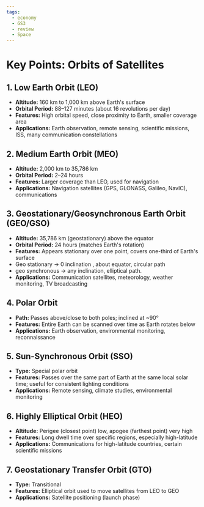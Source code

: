 ```yaml
---
tags:
  - economy
  - GS3
  - review
  - Space
---
```

# Key Points: Orbits of Satellites

## 1. Low Earth Orbit (LEO)
- **Altitude:** 160 km to 1,000 km above Earth's surface
- **Orbital Period:** 88–127 minutes (about 16 revolutions per day)
- **Features:** High orbital speed, close proximity to Earth, smaller coverage area
- **Applications:** Earth observation, remote sensing, scientific missions, ISS, many communication constellations

## 2. Medium Earth Orbit (MEO)
- **Altitude:** 2,000 km to 35,786 km
- **Orbital Period:** 2–24 hours
- **Features:** Larger coverage than LEO, used for navigation
- **Applications:** Navigation satellites (GPS, GLONASS, Galileo, NavIC), communications

## 3. Geostationary/Geosynchronous Earth Orbit (GEO/GSO)
- **Altitude:** 35,786 km (geostationary) above the equator
- **Orbital Period:** 24 hours (matches Earth's rotation)
- **Features:** Appears stationary over one point, covers one-third of Earth's surface
- Geo stationary -> 0 inclination , about equator, circular path
- geo synchronous -> any inclination, elliptical path.
- **Applications:** Communication satellites, meteorology, weather monitoring, TV broadcasting

## 4. Polar Orbit
- **Path:** Passes above/close to both poles; inclined at ~90°
- **Features:** Entire Earth can be scanned over time as Earth rotates below
- **Applications:** Earth observation, environmental monitoring, reconnaissance

## 5. Sun-Synchronous Orbit (SSO)
- **Type:** Special polar orbit
- **Features:** Passes over the same part of Earth at the same local solar time; useful for consistent lighting conditions
- **Applications:** Remote sensing, climate studies, environmental monitoring

## 6. Highly Elliptical Orbit (HEO)
- **Altitude:** Perigee (closest point) low, apogee (farthest point) very high
- **Features:** Long dwell time over specific regions, especially high-latitude
- **Applications:** Communications for high-latitude countries, certain scientific missions

## 7. Geostationary Transfer Orbit (GTO)
- **Type:** Transitional
- **Features:** Elliptical orbit used to move satellites from LEO to GEO
- **Applications:** Satellite positioning (launch phase)


